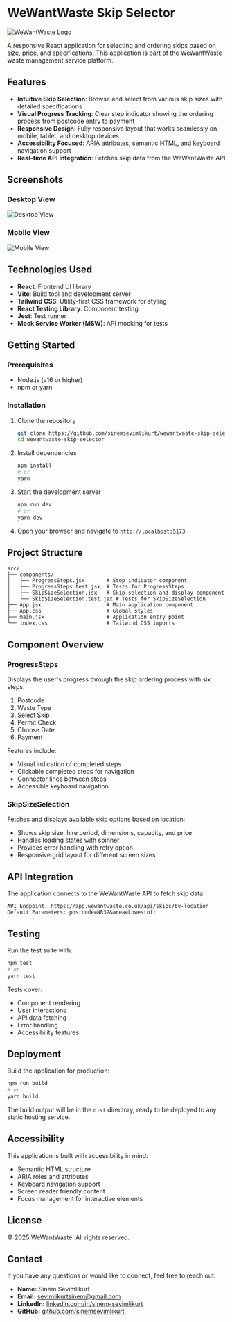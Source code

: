 # WeWantWaste Skip Selector

![WeWantWaste Logo](https://app.wewantwaste.co.uk/assets/images/logo.png)

A responsive React application for selecting and ordering skips based on size, price, and specifications. This application is part of the WeWantWaste waste management service platform.

## Features

- **Intuitive Skip Selection**: Browse and select from various skip sizes with detailed specifications
- **Visual Progress Tracking**: Clear step indicator showing the ordering process from postcode entry to payment
- **Responsive Design**: Fully responsive layout that works seamlessly on mobile, tablet, and desktop devices
- **Accessibility Focused**: ARIA attributes, semantic HTML, and keyboard navigation support
- **Real-time API Integration**: Fetches skip data from the WeWantWaste API

## Screenshots

### Desktop View
![Desktop View](screenshots/desktop.png)

### Mobile View
![Mobile View](screenshots/mobile.png)

## Technologies Used

- **React**: Frontend UI library
- **Vite**: Build tool and development server
- **Tailwind CSS**: Utility-first CSS framework for styling
- **React Testing Library**: Component testing
- **Jest**: Test runner
- **Mock Service Worker (MSW)**: API mocking for tests

## Getting Started

### Prerequisites

- Node.js (v16 or higher)
- npm or yarn

### Installation

1. Clone the repository
   ```bash
   git clone https://github.com/sinemsevimlikurt/wewantwaste-skip-selector.git
   cd wewantwaste-skip-selector
   ```

2. Install dependencies
   ```bash
   npm install
   # or
   yarn
   ```

3. Start the development server
   ```bash
   npm run dev
   # or
   yarn dev
   ```

4. Open your browser and navigate to `http://localhost:5173`

## Project Structure

```
src/
├── components/
│   ├── ProgressSteps.jsx       # Step indicator component
│   ├── ProgressSteps.test.jsx  # Tests for ProgressSteps
│   ├── SkipSizeSelection.jsx   # Skip selection and display component
│   └── SkipSizeSelection.test.jsx # Tests for SkipSizeSelection
├── App.jsx                     # Main application component
├── App.css                     # Global styles
├── main.jsx                    # Application entry point
└── index.css                   # Tailwind CSS imports
```

## Component Overview

### ProgressSteps

Displays the user's progress through the skip ordering process with six steps:
1. Postcode
2. Waste Type
3. Select Skip
4. Permit Check
5. Choose Date
6. Payment

Features include:
- Visual indication of completed steps
- Clickable completed steps for navigation
- Connector lines between steps
- Accessible keyboard navigation

### SkipSizeSelection

Fetches and displays available skip options based on location:
- Shows skip size, hire period, dimensions, capacity, and price
- Handles loading states with spinner
- Provides error handling with retry option
- Responsive grid layout for different screen sizes

## API Integration

The application connects to the WeWantWaste API to fetch skip data:

```
API Endpoint: https://app.wewantwaste.co.uk/api/skips/by-location
Default Parameters: postcode=NR32&area=Lowestoft
```

## Testing

Run the test suite with:

```bash
npm test
# or
yarn test
```

Tests cover:
- Component rendering
- User interactions
- API data fetching
- Error handling
- Accessibility features

## Deployment

Build the application for production:

```bash
npm run build
# or
yarn build
```

The build output will be in the `dist` directory, ready to be deployed to any static hosting service.

## Accessibility

This application is built with accessibility in mind:
- Semantic HTML structure
- ARIA roles and attributes
- Keyboard navigation support
- Screen reader friendly content
- Focus management for interactive elements

## License

© 2025 WeWantWaste. All rights reserved.

## Contact

If you have any questions or would like to connect, feel free to reach out:

- **Name:** Sinem Sevimlikurt
- **Email:** sevimlikurtsinem@gmail.com
- **LinkedIn:** [linkedin.com/in/sinem-sevimlikurt](https://linkedin.com/in/sinem-sevimlikurt)
- **GitHub:** [github.com/sinemsevimlikurt](https://github.com/sinemsevimlikurt)

